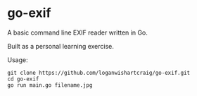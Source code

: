 # go-exif

A basic command line EXIF reader written in Go.

Built as a personal learning exercise.

Usage:

```
git clone https://github.com/loganwishartcraig/go-exif.git
cd go-exif
go run main.go filename.jpg
```
